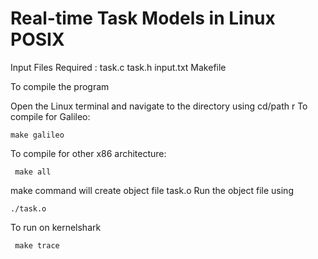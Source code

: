# Real-time Task Models in Linux POSIX

Input Files Required : task.c
                       task.h
                       input.txt
                       Makefile

To compile the program


Open the Linux terminal and navigate to the directory using cd/path r 
To compile for Galileo:

	make galileo

To compile for other x86 architecture:
	
	 make all
 
make command will create object file task.o
Run the object file using 

	./task.o

To run on kernelshark

	 make trace
